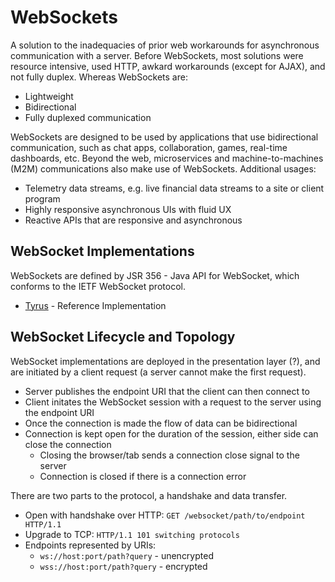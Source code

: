 # WebSockets

A solution to the inadequacies of prior web workarounds for asynchronous communication with a server. Before WebSockets, most solutions were resource intensive, used HTTP, awkard workarounds (except for AJAX), and not fully duplex. Whereas WebSockets are:

* Lightweight
* Bidirectional
* Fully duplexed communication

WebSockets are designed to be used by applications that use bidirectional communication, such as chat apps, collaboration, games, real-time dashboards, etc. Beyond the web, microservices and machine-to-machines (M2M) communications also make use of WebSockets. Additional usages:

* Telemetry data streams, e.g. live financial data streams to a site or client program
* Highly responsive asynchronous UIs with fluid UX
* Reactive APIs that are responsive and asynchronous

## WebSocket Implementations

WebSockets are defined by JSR 356 - Java API for WebSocket, which conforms to the IETF WebSocket protocol.

* [Tyrus](https://tyrus-project.github.io/) - Reference Implementation

## WebSocket Lifecycle and Topology

WebSocket implementations are deployed in the presentation layer (?), and are initiated by a client request (a server cannot make the first request).

* Server publishes the endpoint URI that the client can then connect to
* Client initates the WebSocket session with a request to the server using the endpoint URI
* Once the connection is made the flow of data can be bidirectional
* Connection is kept open for the duration of the session, either side can close the connection
  * Closing the browser/tab sends a connection close signal to the server
  * Connection is closed if there is a connection error

There are two parts to the protocol, a handshake and data transfer.

* Open with handshake over HTTP: `GET /websocket/path/to/endpoint HTTP/1.1`
* Upgrade to TCP: `HTTP/1.1 101 switching protocols`
* Endpoints represented by URIs:
  * `ws://host:port/path?query` - unencrypted
  * `wss://host:port/path?query` - encrypted